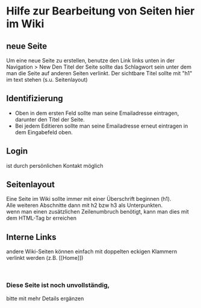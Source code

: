 # Hilfe zur Bearbeitung von Seiten hier im Wiki

## neue Seite
Um eine neue Seite zu erstellen, benutze den Link links unten in der Navigation > New
Den Titel der Seite sollte das Schlagwort sein unter dem man die Seite auf anderen Seiten verlinkt. Der sichtbare Titel sollte mit "h1" im text stehen (s.u. Seitenlayout)

## Identifizierung
* Oben in dem ersten Feld sollte man seine Emailadresse eintragen, darunter den Titel der Seite.
* Bei jedem Editieren sollte man seine Emailadresse erneut eintragen in dem Eingabefeld oben.

## Login 
ist durch persönlichen Kontakt möglich

## Seitenlayout
Eine Seite im Wiki sollte immer mit einer Überschrift beginnen (h1).<br>
Alle weiteren Abschnitte dann mit h2 bzw h3 als Unterpunkten.<br>
wenn man einen zusätzlichen Zeilenumbruch benötigt, kann man dies mit dem HTML-Tag br erreichen

## Interne Links
andere Wiki-Seiten können einfach mit doppelten eckigen Klammern verlinkt werden (z.B. [[Home]])


<br>

### Diese Seite ist noch unvollständig,<br>
bitte mit mehr Details ergänzen

